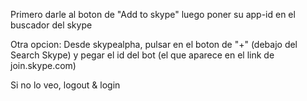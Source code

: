 Primero darle al boton de "Add to skype" luego poner su app-id en el buscador del skype

Otra opcion:
Desde skypealpha, pulsar en el boton de "+" (debajo del Search Skype) y pegar el id del bot (el que aparece en el link de join.skype.com)

Si no lo veo, logout & login
